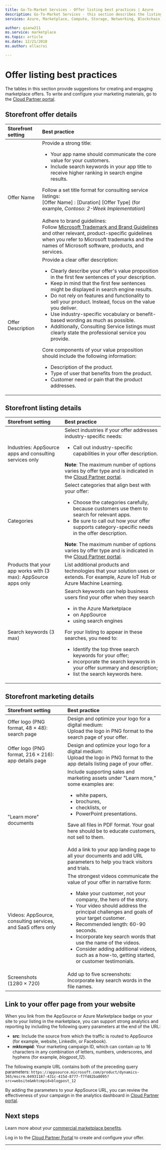 ```yaml
---
title: Go-To-Market Services - Offer listing best practices | Azure
description: Go-To-Market Services - this section describes the listing best practices for an offer
services: Azure, Marketplace, Compute, Storage, Networking, Blockchain, Security

author: qianw211
ms.service: marketplace
ms.topic: article
ms.date: 12/21/2018
ms.author: ellacroi

---
```


# Offer listing best practices

The tables in this section provide suggestions for creating and engaging marketplace offers. To write and configure your marketing materials, go to the [Cloud Partner portal](https://cloudpartner.azure.com/#insights). 

## Storefront offer details
| Storefront setting | Best practice |
|:--- |:--- |  
| Offer Name | Provide a strong title:<br> <ul> <li> Your app name should communicate the core value for your customers. </li> <li> Include search keywords in your app title to receive higher ranking in search engine results. </li> </ul> Follow a set title format for consulting service listings:<br>[Offer Name] : [Duration] [Offer Type] (for example, *Contoso: 2-Week Implementation*) <br><br> Adhere to brand guidelines:<br>Follow [Microsoft Trademark and Brand Guidelines](https://www.microsoft.com/en-us/legal/intellectualproperty/trademarks/usage/general.aspx) and other relevant, product-specific guidelines when you refer to Microsoft trademarks and the names of Microsoft software, products, and services. |
| Offer Description | Provide a clear offer description:<br> <ul> <li> Clearly describe your offer's value proposition in the first few sentences of your description. </li> <li> Keep in mind that the first few sentences might be displayed in search engine results. </li> <li> Do not rely on features and functionality to sell your product. Instead, focus on the value you deliver. </li> <li> Use industry-specific vocabulary or benefit-based wording as much as possible.</li> <li> Additionally, Consulting Service listings must  clearly state the professional service you provide. </li></ul> Core components of your value proposition should include the following information:<ul><li>Description of the product.</li><li>Type of user that benefits from the product.</li><li>Customer need or pain that the product addresses.</li></ul> |

## Storefront listing details
| Storefront setting | Best practice |
|:--- |:--- |  
| Industries: AppSource apps and consulting services only | Select industries if your offer addresses industry-specific needs: <ul><li> Call out industry-specific capabilities in your offer description.</li> </ul> **Note**: The maximum number of options varies by offer type and is indicated in the [Cloud Partner portal](https://cloudpartner.azure.com/#insights). |
| Categories | Select categories that align best with your offer:<br> <ul> <li> Choose the categories carefully, because customers use them to search for relevant apps. </li> <li> Be sure to call out how your offer supports category-specific needs in the offer description. </li> </ul> **Note**: The maximum number of options varies by offer type and is indicated in the [Cloud Partner portal](https://cloudpartner.azure.com/#insights). |
| Products that your app works with (3 max): AppSource apps only | List additional products and technologies that your solution uses or extends. For example, Azure IoT Hub or Azure Machine Learning. |
| Search keywords (3 max) | Search keywords can help business users find your offer when they search <ul> <li> in the Azure Marketplace </li> <li> on AppSource </li> <li> using search engines </li> </ul> For your listing to appear in these searches, you need to: <ul> <li> Identify the top three search keywords for your offer; </li> <li> incorporate the search keywords in your offer summary and description; </li> <li> list the search keywords here. </li> </ul> |

## Storefront marketing details
| Storefront setting | Best practice |
|:--- |:--- |  
| Offer logo (PNG format, 48&nbsp;&times;&nbsp;48): search page | Design and optimize your logo for a digital medium:<br>Upload the logo in PNG format to the search page of your offer. |
| Offer logo (PNG format, 216&nbsp;&times;&nbsp;216): app details page | Design and optimize your logo for a digital medium:<br>Upload the logo in PNG format to the app details listing page of your offer. |
| "Learn more" documents | Include supporting sales and marketing assets under "Learn more," some examples are: <ul> <li> white papers, </li> <li> brochures, </li> <li> checklists, or </li> <li> PowerPoint presentations.</li> </ul>Save all files in PDF format. Your goal here should be to educate customers, not sell to them. <br><br>Add a link to your app landing page to all your documents and add URL parameters to help you track visitors and trials. |
| Videos: AppSource, consulting services, and SaaS offers only | The strongest videos communicate the value of your offer in narrative form:<ul> <li> Make your customer, not your company, the hero of the story. </li> <li> Your video should address the principal challenges and goals of your target customer. </li> <li> Recommended length: 60-90 seconds.</li> <li> Incorporate key search words that use the name of the videos. </li> <li> Consider adding additional videos, such as a how-to, getting started, or customer testimonials. </li> </ul> |
| Screenshots (1280&nbsp;&times;&nbsp;720) | Add up to five screenshots:<br>Incorporate key search words in the file names. |

## Link to your offer page from your website

When you link from the AppSource or Azure Marketplace badge on your site to your listing in the marketplace, you can support strong analytics and reporting by including the following query parameters at the end of the URL:
* **src**: Include the source from which the traffic is routed to AppSource (for example, website, LinkedIn, or Facebook).
* **mktcmpid**: Your marketing campaign ID, which can contain up to 16 characters in any combination of letters, numbers, underscores, and hyphens (for example, *blogpost_12*).

The following example URL contains both of the preceding query parameters:
`https://appsource.microsoft.com/product/dynamics-365/mscrm.04931187-431c-415d-8777-f7f482ba8095?src=website&mktcmpid=blogpost_12`

By adding the parameters to your AppSource URL, you can review the effectiveness of your campaign in the analytics dashboard in [Cloud Partner portal](https://cloudpartner.azure.com/#insights).

## Next steps

Learn more about your [commercial marketplace benefits](https://docs.microsoft.com/en-us/azure/marketplace/gtm-your-marketplace-benefits).

Log in to the [Cloud Partner Portal](https://cloudpartner.azure.com) to create and configure your offer.

---